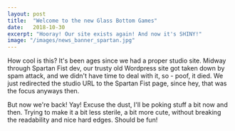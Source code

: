 ```yaml
---
layout: post
title:  "Welcome to the new Glass Bottom Games"
date:   2018-10-30
excerpt: "Hooray! Our site exists again! And now it's SHINY!"
image: "/images/news_banner_spartan.jpg"
---
```


How cool is this? It's been ages since we had a proper studio site. Midway through Spartan Fist dev, our trusty old Wordpress site got taken down by spam attack, and we didn't have time to deal with it, so - poof, it died. We just redirected the studio URL to the Spartan Fist page, since hey, that was the focus anyways then.

But now we're back! Yay! Excuse the dust, I'll be poking stuff a bit now and then. Trying to make it a bit less sterile, a bit more cute, without breaking the readability and nice hard edges. Should be fun!
